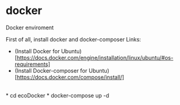 # docker
Docker enviroment

First of all, install docker and docker-composer
Links:
* (Install Docker for Ubuntu)[https://docs.docker.com/engine/installation/linux/ubuntu/#os-requirements]
* (Install Docker-composer for Ubuntu)[https://docs.docker.com/compose/install/]
<br>
* cd ecoDocker
* docker-compose up -d
